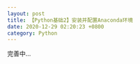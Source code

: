 ```yaml
---
layout: post
title: 【Python基础2】安装并配置Anaconda环境
date: 2020-12-29 02:20:23 +0800
category: Python 
---
```




完善中...
